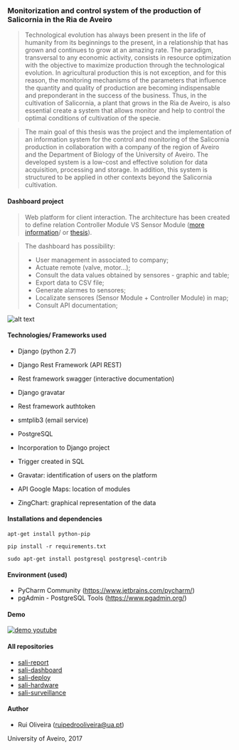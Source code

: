 ### Monitorization and control system of the production of Salicornia in the Ria de Aveiro

> Technological evolution has always been present in the life of humanity from its beginnings to the present, in a relationship that has grown and continues to grow at an amazing rate. The paradigm, transversal to any economic activity, consists in resource optimization with the objective to maximize production through the technological evolution. In agricultural production this is not exception, and for this reason, the monitoring mechanisms of the parameters that influence the quantity and quality of production are becoming indispensable and preponderant in the success of the business. Thus, in the cultivation of Salicornia, a plant that grows in the Ria de Aveiro, is also essential create a system that allows monitor and help to control the optimal conditions of cultivation of the specie.

> The main goal of this thesis was the project and the implementation of an information system for the control and monitoring of the Salicornia production in collaboration with a company of the region of Aveiro and the Department of Biology of the University of Aveiro. The developed system is a low-cost and effective solution for data acquisition, processing and storage. In addition, this system is structured to be applied in other contexts beyond the Salicornia cultivation.

#### Dashboard project

> Web platform for client interaction. The architecture has been created to define relation Controller Module VS Sensor Module ([more information](https://github.com/ruipoliveira/sali-dashboard/blob/master/resources/general-electronic-modules.jpg)/ or [thesis](https://github.com/ruipoliveira/sali-report/blob/master/thesis-roliveira.pdf)). 

> The dashboard has possibility:  
> * User management in associated to company; 
> * Actuate remote (valve, motor...);
> * Consult the data values obtained by sensores - graphic and table;
> * Export data to CSV file;
> * Generate alarmes to sensores; 
> * Localizate sensores (Sensor Module + Controller Module) in map; 
> * Consult API documentation; 

![alt text](https://github.com/ruipoliveira/sali-dashboard/blob/master/resources/arquitetura-final-dashboard.jpg)

#### Technologies/ Frameworks used

* Django (python 2.7)
* Django Rest Framework (API REST)
* Rest framework swagger (interactive documentation)
* Django gravatar
* Rest framework authtoken
* smtplib3 (email service)


* PostgreSQL
* Incorporation to Django project
* Trigger created in SQL 


* Gravatar: identification of users on the platform
* API Google Maps: location of modules
* ZingChart: graphical representation of the data


#### Installations and dependencies

`
apt-get install python-pip
`

`
pip install -r requirements.txt
`

`
sudo apt-get install postgresql postgresql-contrib
`


#### Environment (used)

* PyCharm Community (https://www.jetbrains.com/pycharm/)
* pgAdmin - PostgreSQL Tools (https://www.pgadmin.org/)


#### Demo

[![demo youtube](https://img.youtube.com/vi/AH98j7ISiLc/3.jpg)](https://www.youtube.com/watch?v=AH98j7ISiLc&index=1&list=UUMdlsvA5W6tYu35oN_AEZ5A)


#### All repositories

* [sali-report](https://github.com/ruipoliveira/sali-report)
* [sali-dashboard](https://github.com/ruipoliveira/sali-dashboard)
* [sali-deploy](https://github.com/ruipoliveira/sali-deploy)
* [sali-hardware](https://github.com/ruipoliveira/sali-hardware)
* [sali-surveillance](https://github.com/ruipoliveira/sali-surveillance)

#### Author
* Rui Oliveira (ruipedrooliveira@ua.pt)

University of Aveiro, 2017
